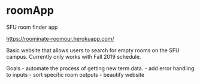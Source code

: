 # roomApp
SFU room finder app

https://roominate-roomour.herokuapp.com/


Basic website that allows users to search for empty rooms on the SFU campus. Currently only works with Fall 2019 schedule. 

Goals - automate the process of getting new term data. 
      - add error handling to inputs
      - sort specific room outputs
      - beautify website
